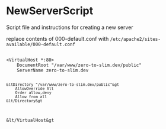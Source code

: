 # NewServerScript
Script file and instructions for creating a new server


replace contents of 000-default.conf with <code>/etc/apache2/sites-available/000-default.conf</code>

<code>
&ltVirtualHost *:80&gt
    DocumentRoot "/var/www/zero-to-slim.dev/public"
    ServerName zero-to-slim.dev

    &ltDirectory "/var/www/zero-to-slim.dev/public"&gt
        AllowOverride All
        Order allow,deny
        Allow from all
    &lt/Directory&gt
&lt/VirtualHost&gt
</code>
